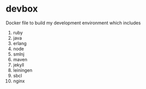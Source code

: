 devbox
======

Docker file to build my development environment which includes

1. ruby
2. java
3. erlang
4. node
5. smlnj
6. maven
7. jekyll
8. leiningen
9. sbcl
10. nginx
